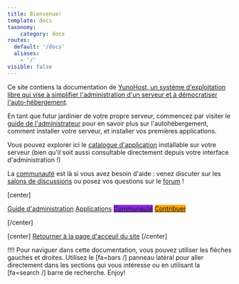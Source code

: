 ```yaml
---
title: Bienvenue!
template: docs
taxonomy:
    category: docs
routes:
  default: '/docs'
  aliases:
    - '/'
visible: false
---
```


Ce site contiens la documentation de [YunoHost, un système d'exploitation libre qui vise à simplifier l'administration d'un serveur et à démocratiser l'auto-hébergement](/whatsyunohost).

En tant que futur jardinier de votre propre serveur, commencez par visiter le [guide de l'administrateur](/admindoc) pour en savoir plus sur l'autohébergement, comment installer votre serveur, et installer vos premières applications.

Vous pouvez explorer ici le [catalogue d'application](/apps) installable sur votre serveur (bien qu'il soit aussi consultable directement depuis votre interface d'administration !)

La [communauté](/community) est là si vous avez besoin d'aide : venez discuter sur les [salons de discussions](/chat_rooms) ou posez vos questions sur le [forum](/community/forum) !

[center]

<a href="/docbeta/en/admindoc" class="btn btn-lg btn-primary inline"><i class="fa fa-cogs"></i> Guide d'administration</a>
<a href="/docbeta/en/apps" class="btn btn-lg btn-success inline"><i class="fa fa-cubes"></i> Applications</a>
<a href="/docbeta/en/contribute" class="btn btn-lg btn-primary" style="background: blueviolet;border-color: blueviolet;"><i class="fa fa-users"></i> Communauté</a>
<a href="/docbeta/en/contribute" style="background: orange; border-color: orange;" class="btn btn-lg btn-error"><i class="fa fa-heart"></i> Contribuer</a>

[/center]

[center]
<a href="/" class="btn btn-lg inline"><i class="fa fa-fw fa-arrow-left"></i> Retourner à la page d'acceuil du site</a>
[/center]


!!!! Pour naviguer dans cette documentation, vous pouvez utiliser les flèches gauches et droites. Utilisez le [fa=bars /] panneau latéral pour aller directement dans les sections qui vous intéresse ou en utilisant la [fa=search /] barre de recherche. Enjoy!
